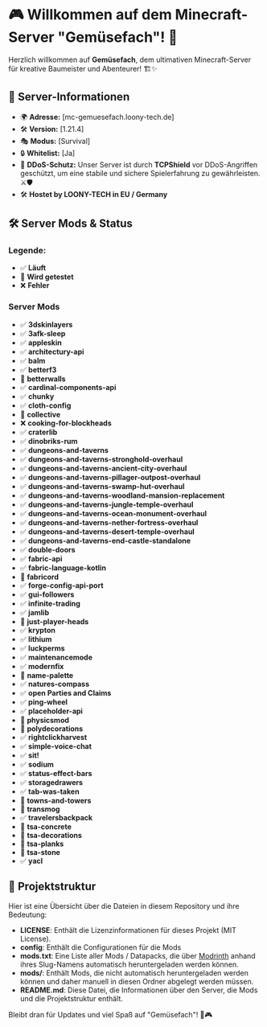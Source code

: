 # 🎮 Willkommen auf dem Minecraft-Server "Gemüsefach"! 🌱

Herzlich willkommen auf **Gemüsefach**, dem ultimativen Minecraft-Server für kreative Baumeister und Abenteurer! 🏗️✨

## 📌 Server-Informationen
- 🌍 **Adresse:** [mc-gemuesefach.loony-tech.de]
- 🛠️ **Version:** [1.21.4]
- 🎭 **Modus:** [Survival]
- 🔒 **Whitelist:** [Ja]
- 🔐 **DDoS-Schutz:** Unser Server ist durch **TCPShield** vor DDoS-Angriffen geschützt, um eine stabile und sichere Spielerfahrung zu gewährleisten. ⚔️🛡️
- 🛠️ **Hostet by LOONY-TECH in EU / Germany**

## 🛠️ Server Mods & Status
### Legende:
- ✅ **Läuft**
- 🔄 **Wird getestet**
- ❌ **Fehler**

### Server Mods
- ✅ **3dskinlayers**
- ✅ **3afk-sleep**
- ✅ **appleskin**
- ✅ **architectury-api**
- ✅ **balm**
- ✅ **betterf3**
- 🔄 **betterwalls**
- ✅ **cardinal-components-api**
- ✅ **chunky**
- ✅ **cloth-config**
- 🔄 **collective**
- ❌ **cooking-for-blockheads**
- ✅ **craterlib**
- ✅ **dinobriks-rum**
- ✅ **dungeons-and-taverns**
- ✅ **dungeons-and-taverns-stronghold-overhaul**
- ✅ **dungeons-and-taverns-ancient-city-overhaul**
- ✅ **dungeons-and-taverns-pillager-outpost-overhaul**
- ✅ **dungeons-and-taverns-swamp-hut-overhaul**
- ✅ **dungeons-and-taverns-woodland-mansion-replacement**
- ✅ **dungeons-and-taverns-jungle-temple-overhaul**
- ✅ **dungeons-and-taverns-ocean-monument-overhaul**
- ✅ **dungeons-and-taverns-nether-fortress-overhaul**
- ✅ **dungeons-and-taverns-desert-temple-overhaul**
- ✅ **dungeons-and-taverns-end-castle-standalone**
- ✅ **double-doors**
- ✅ **fabric-api**
- ✅ **fabric-language-kotlin**
- 🔄 **fabricord**
- ✅ **forge-config-api-port**
- ✅ **gui-followers**
- ✅ **infinite-trading**
- ✅ **jamlib**
- 🔄 **just-player-heads**
- ✅ **krypton**
- ✅ **lithium**
- ✅ **luckperms**
- ✅ **maintenancemode**
- ✅ **modernfix**
- 🔄 **name-palette**
- ✅ **natures-compass**
- ✅ **open Parties and Claims**
- ✅ **ping-wheel**
- ✅ **placeholder-api**
- 🔄 **physicsmod**
- 🔄 **polydecorations**
- ✅ **rightclickharvest**
- ✅ **simple-voice-chat**
- ✅ **sit!**
- ✅ **sodium**
- ✅ **status-effect-bars**
- ✅ **storagedrawers**
- ✅ **tab-was-taken**
- 🔄 **towns-and-towers**
- 🔄 **transmog**
- ✅ **travelersbackpack**
- 🔄 **tsa-concrete**
- 🔄 **tsa-decorations**
- 🔄 **tsa-planks**
- 🔄 **tsa-stone**
- ✅ **yacl**

## 📂 Projektstruktur

Hier ist eine Übersicht über die Dateien in diesem Repository und ihre Bedeutung:

- **LICENSE**: Enthält die Lizenzinformationen für dieses Projekt (MIT License).
- **config**: Enthält die Configurationen für die Mods 
- **mods.txt**: Eine Liste aller Mods / Datapacks, die über [Modrinth](https://modrinth.com/) anhand ihres Slug-Namens automatisch heruntergeladen werden können.
- **mods/**: Enthält Mods, die nicht automatisch heruntergeladen werden können und daher manuell in diesen Ordner abgelegt werden müssen.
- **README.md**: Diese Datei, die Informationen über den Server, die Mods und die Projektstruktur enthält.

Bleibt dran für Updates und viel Spaß auf "Gemüsefach"! 🌱🎮
